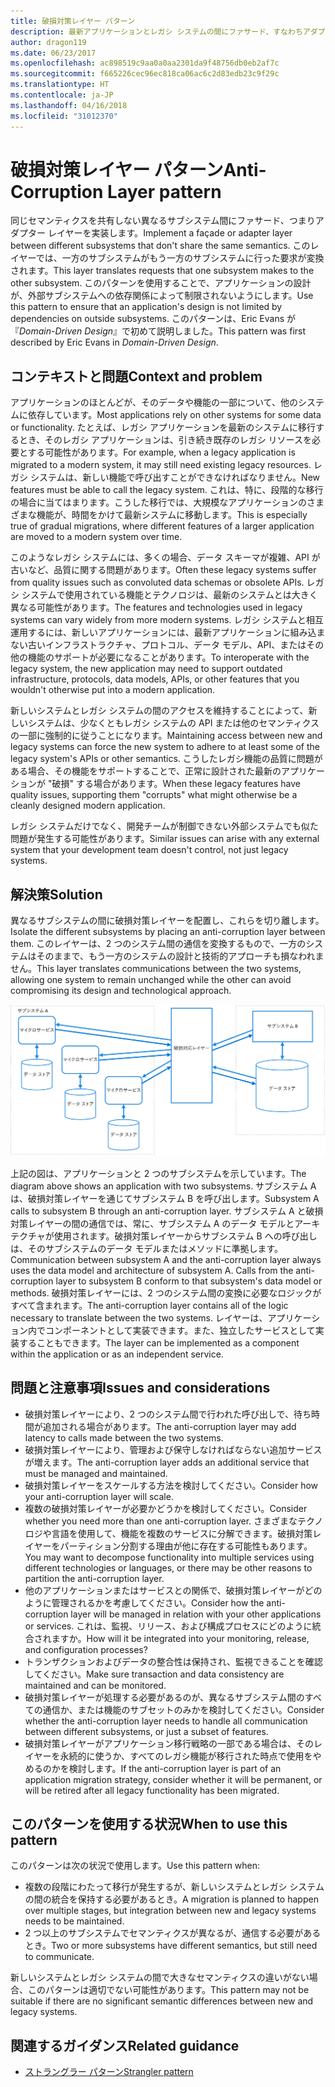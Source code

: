 ```yaml
---
title: 破損対策レイヤー パターン
description: 最新アプリケーションとレガシ システムの間にファサード、すなわちアダプター レイヤーを実装します。
author: dragon119
ms.date: 06/23/2017
ms.openlocfilehash: ac898519c9aa0a0aa2301da9f48756db0eb2af7c
ms.sourcegitcommit: f665226cec96ec818ca06ac6c2d83edb23c9f29c
ms.translationtype: HT
ms.contentlocale: ja-JP
ms.lasthandoff: 04/16/2018
ms.locfileid: "31012370"
---
```

# <a name="anti-corruption-layer-pattern"></a><span data-ttu-id="6d4b9-103">破損対策レイヤー パターン</span><span class="sxs-lookup"><span data-stu-id="6d4b9-103">Anti-Corruption Layer pattern</span></span>

<span data-ttu-id="6d4b9-104">同じセマンティクスを共有しない異なるサブシステム間にファサード、つまりアダプター レイヤーを実装します。</span><span class="sxs-lookup"><span data-stu-id="6d4b9-104">Implement a façade or adapter layer between different subsystems that don't share the same semantics.</span></span> <span data-ttu-id="6d4b9-105">このレイヤーでは、一方のサブシステムがもう一方のサブシステムに行った要求が変換されます。</span><span class="sxs-lookup"><span data-stu-id="6d4b9-105">This layer translates requests that one subsystem makes to the other subsystem.</span></span> <span data-ttu-id="6d4b9-106">このパターンを使用することで、アプリケーションの設計が、外部サブシステムへの依存関係によって制限されないようにします。</span><span class="sxs-lookup"><span data-stu-id="6d4b9-106">Use this pattern to ensure that an application's design is not limited by dependencies on outside subsystems.</span></span> <span data-ttu-id="6d4b9-107">このパターンは、Eric Evans が『*Domain-Driven Design*』で初めて説明しました。</span><span class="sxs-lookup"><span data-stu-id="6d4b9-107">This pattern was first described by Eric Evans in *Domain-Driven Design*.</span></span>

## <a name="context-and-problem"></a><span data-ttu-id="6d4b9-108">コンテキストと問題</span><span class="sxs-lookup"><span data-stu-id="6d4b9-108">Context and problem</span></span>

<span data-ttu-id="6d4b9-109">アプリケーションのほとんどが、そのデータや機能の一部について、他のシステムに依存しています。</span><span class="sxs-lookup"><span data-stu-id="6d4b9-109">Most applications rely on other systems for some data or functionality.</span></span> <span data-ttu-id="6d4b9-110">たとえば、レガシ アプリケーションを最新のシステムに移行するとき、そのレガシ アプリケーションは、引き続き既存のレガシ リソースを必要とする可能性があります。</span><span class="sxs-lookup"><span data-stu-id="6d4b9-110">For example, when a legacy application is migrated to a modern system, it may still need existing legacy resources.</span></span> <span data-ttu-id="6d4b9-111">レガシ システムは、新しい機能で呼び出すことができなければなりません。</span><span class="sxs-lookup"><span data-stu-id="6d4b9-111">New features must be able to call the legacy system.</span></span> <span data-ttu-id="6d4b9-112">これは、特に、段階的な移行の場合に当てはまります。こうした移行では、大規模なアプリケーションのさまざまな機能が、時間をかけて最新システムに移動します。</span><span class="sxs-lookup"><span data-stu-id="6d4b9-112">This is especially true of gradual migrations, where different features of a larger application are moved to a modern system over time.</span></span>

<span data-ttu-id="6d4b9-113">このようなレガシ システムには、多くの場合、データ スキーマが複雑、API が古いなど、品質に関する問題があります。</span><span class="sxs-lookup"><span data-stu-id="6d4b9-113">Often these legacy systems suffer from quality issues such as convoluted data schemas or obsolete APIs.</span></span> <span data-ttu-id="6d4b9-114">レガシ システムで使用されている機能とテクノロジは、最新のシステムとは大きく異なる可能性があります。</span><span class="sxs-lookup"><span data-stu-id="6d4b9-114">The features and technologies used in legacy systems can vary widely from more modern systems.</span></span> <span data-ttu-id="6d4b9-115">レガシ システムと相互運用するには、新しいアプリケーションには、最新アプリケーションに組み込まない古いインフラストラクチャ、プロトコル、データ モデル、API、またはその他の機能のサポートが必要になることがあります。</span><span class="sxs-lookup"><span data-stu-id="6d4b9-115">To interoperate with the legacy system, the new application may need to support outdated infrastructure, protocols, data models, APIs, or other features that you wouldn't otherwise put into a modern application.</span></span>

<span data-ttu-id="6d4b9-116">新しいシステムとレガシ システムの間のアクセスを維持することによって、新しいシステムは、少なくともレガシ システムの API または他のセマンティクスの一部に強制的に従うことになります。</span><span class="sxs-lookup"><span data-stu-id="6d4b9-116">Maintaining access between new and legacy systems can force the new system to adhere to at least some of the legacy system's APIs or other semantics.</span></span> <span data-ttu-id="6d4b9-117">こうしたレガシ機能の品質に問題がある場合、その機能をサポートすることで、正常に設計された最新のアプリケーションが "破損" する場合があります。</span><span class="sxs-lookup"><span data-stu-id="6d4b9-117">When these legacy features have quality issues, supporting them "corrupts" what might otherwise be a cleanly designed modern application.</span></span> 

<span data-ttu-id="6d4b9-118">レガシ システムだけでなく、開発チームが制御できない外部システムでも似た問題が発生する可能性があります。</span><span class="sxs-lookup"><span data-stu-id="6d4b9-118">Similar issues can arise with any external system that your development team doesn't control, not just legacy systems.</span></span> 

## <a name="solution"></a><span data-ttu-id="6d4b9-119">解決策</span><span class="sxs-lookup"><span data-stu-id="6d4b9-119">Solution</span></span>

<span data-ttu-id="6d4b9-120">異なるサブシステムの間に破損対策レイヤーを配置し、これらを切り離します。</span><span class="sxs-lookup"><span data-stu-id="6d4b9-120">Isolate the different subsystems by placing an anti-corruption layer between them.</span></span> <span data-ttu-id="6d4b9-121">このレイヤーは、2 つのシステム間の通信を変換するもので、一方のシステムはそのままで、もう一方のシステムの設計と技術的アプローチも損なわれません。</span><span class="sxs-lookup"><span data-stu-id="6d4b9-121">This layer translates communications between the two systems, allowing one system to remain unchanged while the other can avoid compromising its design and technological approach.</span></span>

![](./_images/anti-corruption-layer.png) 

<span data-ttu-id="6d4b9-122">上記の図は、アプリケーションと 2 つのサブシステムを示しています。</span><span class="sxs-lookup"><span data-stu-id="6d4b9-122">The diagram above shows an application with two subsystems.</span></span> <span data-ttu-id="6d4b9-123">サブシステム A は、破損対策レイヤーを通じてサブシステム B を呼び出します。</span><span class="sxs-lookup"><span data-stu-id="6d4b9-123">Subsystem A calls to subsystem B through an anti-corruption layer.</span></span> <span data-ttu-id="6d4b9-124">サブシステム A と破損対策レイヤーの間の通信では、常に、サブシステム A のデータ モデルとアーキテクチャが使用されます。破損対策レイヤーからサブシステム B への呼び出しは、そのサブシステムのデータ モデルまたはメソッドに準拠します。</span><span class="sxs-lookup"><span data-stu-id="6d4b9-124">Communication between subsystem A and the anti-corruption layer always uses the data model and architecture of subsystem A. Calls from the anti-corruption layer to subsystem B conform to that subsystem's data model or methods.</span></span> <span data-ttu-id="6d4b9-125">破損対策レイヤーには、2 つのシステム間の変換に必要なロジックがすべて含まれます。</span><span class="sxs-lookup"><span data-stu-id="6d4b9-125">The anti-corruption layer contains all of the logic necessary to translate between the two systems.</span></span> <span data-ttu-id="6d4b9-126">レイヤーは、アプリケーション内でコンポーネントとして実装できます。また、独立したサービスとして実装することもできます。</span><span class="sxs-lookup"><span data-stu-id="6d4b9-126">The layer can be implemented as a component within the application or as an independent service.</span></span>

## <a name="issues-and-considerations"></a><span data-ttu-id="6d4b9-127">問題と注意事項</span><span class="sxs-lookup"><span data-stu-id="6d4b9-127">Issues and considerations</span></span>

- <span data-ttu-id="6d4b9-128">破損対策レイヤーにより、2 つのシステム間で行われた呼び出しで、待ち時間が追加される場合があります。</span><span class="sxs-lookup"><span data-stu-id="6d4b9-128">The anti-corruption layer may add latency to calls made between the two systems.</span></span>
- <span data-ttu-id="6d4b9-129">破損対策レイヤーにより、管理および保守しなければならない追加サービスが増えます。</span><span class="sxs-lookup"><span data-stu-id="6d4b9-129">The anti-corruption layer adds an additional service that must be managed and maintained.</span></span>
- <span data-ttu-id="6d4b9-130">破損対策レイヤーをスケールする方法を検討してください。</span><span class="sxs-lookup"><span data-stu-id="6d4b9-130">Consider how your anti-corruption layer will scale.</span></span>
- <span data-ttu-id="6d4b9-131">複数の破損対策レイヤーが必要かどうかを検討してください。</span><span class="sxs-lookup"><span data-stu-id="6d4b9-131">Consider whether you need more than one anti-corruption layer.</span></span> <span data-ttu-id="6d4b9-132">さまざまなテクノロジや言語を使用して、機能を複数のサービスに分解できます。破損対策レイヤーをパーティション分割する理由が他に存在する可能性もあります。</span><span class="sxs-lookup"><span data-stu-id="6d4b9-132">You may want to decompose functionality into multiple services using different technologies or languages, or there may be other reasons to partition the anti-corruption layer.</span></span>
- <span data-ttu-id="6d4b9-133">他のアプリケーションまたはサービスとの関係で、破損対策レイヤーがどのように管理されるかを考慮してください。</span><span class="sxs-lookup"><span data-stu-id="6d4b9-133">Consider how the anti-corruption layer will be managed in relation with your other applications or services.</span></span> <span data-ttu-id="6d4b9-134">これは、監視、リリース、および構成プロセスにどのように統合されますか。</span><span class="sxs-lookup"><span data-stu-id="6d4b9-134">How will it be integrated into your monitoring, release, and configuration processes?</span></span>
- <span data-ttu-id="6d4b9-135">トランザクションおよびデータの整合性は保持され、監視できることを確認してください。</span><span class="sxs-lookup"><span data-stu-id="6d4b9-135">Make sure transaction and data consistency are maintained and can be monitored.</span></span>
- <span data-ttu-id="6d4b9-136">破損対策レイヤーが処理する必要があるのが、異なるサブシステム間のすべての通信か、または機能のサブセットのみかを検討してください。</span><span class="sxs-lookup"><span data-stu-id="6d4b9-136">Consider whether the anti-corruption layer needs to handle all communication between different subsystems, or just a subset of features.</span></span> 
- <span data-ttu-id="6d4b9-137">破損対策レイヤーがアプリケーション移行戦略の一部である場合は、そのレイヤーを永続的に使うか、すべてのレガシ機能が移行された時点で使用をやめるのかを検討します。</span><span class="sxs-lookup"><span data-stu-id="6d4b9-137">If the anti-corruption layer is part of an application migration strategy, consider whether it will be permanent, or will be retired after all legacy functionality has been migrated.</span></span>

## <a name="when-to-use-this-pattern"></a><span data-ttu-id="6d4b9-138">このパターンを使用する状況</span><span class="sxs-lookup"><span data-stu-id="6d4b9-138">When to use this pattern</span></span>

<span data-ttu-id="6d4b9-139">このパターンは次の状況で使用します。</span><span class="sxs-lookup"><span data-stu-id="6d4b9-139">Use this pattern when:</span></span>

- <span data-ttu-id="6d4b9-140">複数の段階にわたって移行が発生するが、新しいシステムとレガシ システムの間の統合を保持する必要があるとき。</span><span class="sxs-lookup"><span data-stu-id="6d4b9-140">A migration is planned to happen over multiple stages, but integration between new and legacy systems needs to be maintained.</span></span>
- <span data-ttu-id="6d4b9-141">2 つ以上のサブシステムでセマンティクスが異なるが、通信する必要があるとき。</span><span class="sxs-lookup"><span data-stu-id="6d4b9-141">Two or more subsystems have different semantics, but still need to communicate.</span></span> 

<span data-ttu-id="6d4b9-142">新しいシステムとレガシ システムの間で大きなセマンティクスの違いがない場合、このパターンは適切でない可能性があります。</span><span class="sxs-lookup"><span data-stu-id="6d4b9-142">This pattern may not be suitable if there are no significant semantic differences between new and legacy systems.</span></span> 

## <a name="related-guidance"></a><span data-ttu-id="6d4b9-143">関連するガイダンス</span><span class="sxs-lookup"><span data-stu-id="6d4b9-143">Related guidance</span></span>

- [<span data-ttu-id="6d4b9-144">ストラングラー パターン</span><span class="sxs-lookup"><span data-stu-id="6d4b9-144">Strangler pattern</span></span>](./strangler.md)
